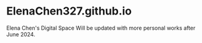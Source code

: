 # ElenaChen327.github.io
Elena Chen's Digital Space
Will be updated with more personal works after June 2024.

